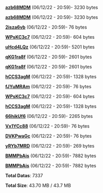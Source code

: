 [**azb68MDM**](/data/azb68MDM.txt) (06/12/22 - 20:59)- 3230 bytes

[**azb68MDM**](/data/azb68MDM.txt) (06/12/22 - 20:59)- 3230 bytes

[**2isza6vb**](/data/2isza6vb.txt) (06/12/22 - 20:59)- 76 bytes

[**WPsKC3c7**](/data/WPsKC3c7.txt) (06/12/22 - 20:59)- 604 bytes

[**uHcd4LQz**](/data/uHcd4LQz.txt) (06/12/22 - 20:59)- 5201 bytes

[**qKG1ra8f**](/data/qKG1ra8f.txt) (06/12/22 - 20:59)- 2601 bytes

[**qKG1ra8f**](/data/qKG1ra8f.txt) (06/12/22 - 20:59)- 2601 bytes

[**hCCS3agM**](/data/hCCS3agM.txt) (06/12/22 - 20:59)- 1328 bytes

[**fJYuMRAm**](/data/fJYuMRAm.txt) (06/12/22 - 20:59)- 76 bytes

[**WPsKC3c7**](/data/WPsKC3c7.txt) (06/12/22 - 20:59)- 604 bytes

[**hCCS3agM**](/data/hCCS3agM.txt) (06/12/22 - 20:59)- 1328 bytes

[**66hikUf6**](/data/66hikUf6.txt) (06/12/22 - 20:59)- 2265 bytes

[**Vx1YCc88**](/data/Vx1YCc88.txt) (06/12/22 - 20:59)- 76 bytes

[**DVKPwaGc**](/data/DVKPwaGc.txt) (06/12/22 - 20:59)- 76 bytes

[**yRYb7MRD**](/data/yRYb7MRD.txt) (06/12/22 - 20:59)- 269 bytes

[**BMMPbAis**](/data/BMMPbAis.txt) (06/12/22 - 20:59)- 7882 bytes

[**BMMPbAis**](/data/BMMPbAis.txt) (06/12/22 - 20:59)- 7882 bytes

**Total Datas**: 7337

**Total Size**: 43.70 MB / 43.7 MB